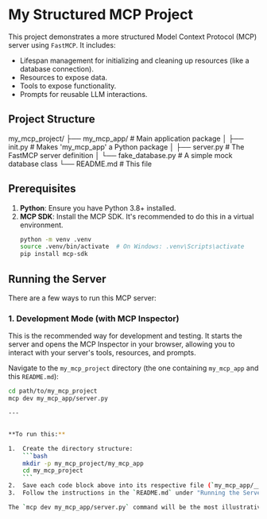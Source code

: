 # My Structured MCP Project

This project demonstrates a more structured Model Context Protocol (MCP) server using `FastMCP`.
It includes:
- Lifespan management for initializing and cleaning up resources (like a database connection).
- Resources to expose data.
- Tools to expose functionality.
- Prompts for reusable LLM interactions.

## Project Structure

my_mcp_project/
├── my_mcp_app/ # Main application package
│ ├── init.py # Makes 'my_mcp_app' a Python package
│ ├── server.py # The FastMCP server definition
│ └── fake_database.py # A simple mock database class
└── README.md # This file

## Prerequisites

1.  **Python**: Ensure you have Python 3.8+ installed.
2.  **MCP SDK**: Install the MCP SDK. It's recommended to do this in a virtual environment.
    ```bash
    python -m venv .venv
    source .venv/bin/activate  # On Windows: .venv\Scripts\activate
    pip install mcp-sdk
    ```

## Running the Server

There are a few ways to run this MCP server:

### 1. Development Mode (with MCP Inspector)

This is the recommended way for development and testing. It starts the server and opens the MCP Inspector in your browser, allowing you to interact with your server's tools, resources, and prompts.

Navigate to the `my_mcp_project` directory (the one containing `my_mcp_app` and this `README.md`):

```bash
cd path/to/my_mcp_project
mcp dev my_mcp_app/server.py

---


**To run this:**

1.  Create the directory structure:
    ```bash
    mkdir -p my_mcp_project/my_mcp_app
    cd my_mcp_project
    ```
2.  Save each code block above into its respective file (`my_mcp_app/__init__.py`, `my_mcp_app/fake_database.py`, `my_mcp_app/server.py`, and `README.md`).
3.  Follow the instructions in the `README.md` under "Running the Server", starting with the "Prerequisites".

The `mcp dev my_mcp_app/server.py` command will be the most illustrative as it spins up the MCP Inspector, allowing you to easily test all the defined resources, tools, and prompts. You'll also see the print statements from the lifespan manager and the fake database in your terminal, showing the setup and teardown process.